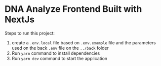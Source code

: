 # DNA Analyze Frontend Built with NextJs

Steps to run this project:

1. create a `.env.local` file based on `.env.example` file and the parameters used on the back `.env` file on the `../back` folder
2. Run `yarn` command to install dependencies
3. Run `yarn dev` command to start the application
